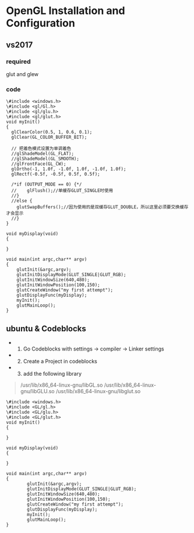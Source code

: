 #  OpenGL Installation and Configuration   
## vs2017
### required
glut and glew

### code
```
\#include <windows.h>
\#include <gl/Gl.h>
\#include <gl/glu.h>
\#include <gl/glut.h>
void myInit()
{
  glClearColor(0.5, 1, 0.6, 0.1);
  glClear(GL_COLOR_BUFFER_BIT);

  // 把着色模式设置为单调着色
  //glShadeModel(GL_FLAT);
  //glShadeModel(GL_SMOOTH);
  //glFrontFace(GL_CW);
  glOrtho(-1, 1.0f, -1.0f, 1.0f, -1.0f, 1.0f);
  glRectf(-0.5f, -0.5f, 0.5f, 0.5f);

  /*if (OUTPUT_MODE == 0) {*/
  //	glFlush();//单缓存GLUT_SINGLE时使用
  //}
  //else {
	glutSwapBuffers();//因为使用的是双缓存GLUT_DOUBLE，所以这里必须要交换缓存才会显示
  //}
}

void myDisplay(void)
{
  
}
  
void main(int argc,char** argv)
{
	glutInit(&argc,argv);
	glutInitDisplayMode(GLUT_SINGLE|GLUT_RGB);
	glutInitWindowSize(640,480);
	glutInitWindowPosition(100,150);
	glutCreateWindow("my first attempt");
	glutDisplayFunc(myDisplay);
	myInit();
	glutMainLoop();
}
```

## ubuntu & Codeblocks  
* 1. Go Codeblocks with settings -> compiler -> Linker settings
* 2. Create a Project in codeblocks
* 3. add the following library
> /usr/lib/x86_64-linux-gnu/libGL.so
> /usr/lib/x86_64-linux-gnu/libGLU.so
> /usr/lib/x86_64-linux-gnu/libglut.so

``` 
\#include <windows.h>
\#include <GL/gl.h>
\#include <GL/glu.h>
\#include <GL/glut.h>
void myInit()
{
  
}
  
void myDisplay(void)
{
  
}
  
void main(int argc,char** argv)
{
        glutInit(&argc,argv);  
        glutInitDisplayMode(GLUT_SINGLE|GLUT_RGB);  
        glutInitWindowSize(640,480);  
        glutInitWindowPosition(100,150);  
        glutCreateWindow("my first attempt");  
        glutDisplayFunc(myDisplay);  
        myInit();  
        glutMainLoop();  
}
```
